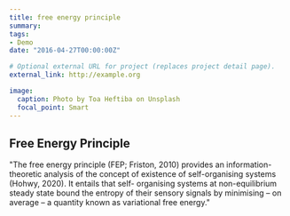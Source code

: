 ```yaml
---
title: free energy principle
summary: 
tags:
- Demo
date: "2016-04-27T00:00:00Z"

# Optional external URL for project (replaces project detail page).
external_link: http://example.org

image:
  caption: Photo by Toa Heftiba on Unsplash
  focal_point: Smart
---
```


## Free Energy Principle 

"The free energy principle (FEP; Friston, 2010) provides an information-theoretic analysis of the concept of existence of self-organising systems (Hohwy, 2020). It entails that self-
organising systems at non-equilibrium steady state bound the entropy of their sensory signals by minimising – on average – a quantity known as variational free energy." 